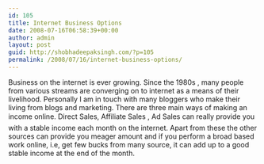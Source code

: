 ```yaml
---
id: 105
title: Internet Business Options
date: 2008-07-16T06:58:39+00:00
author: admin
layout: post
guid: http://shobhadeepaksingh.com/?p=105
permalink: /2008/07/16/internet-business-options/
---
```

Business on the internet is ever growing. Since the 1980s , many people from various streams are converging on to internet as a means of their livelihood. Personally I am in touch with many bloggers who make their living from blogs and marketing. There are three main ways of making an income online. Direct Sales, Affiliate Sales , Ad Sales can really provide you with a stable income each month on the internet. Apart from these the other sources can provide you meager amount and if you perform a broad based work online, i.e, get few bucks from many source, it can add up to a good stable income at the end of the month.